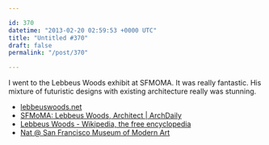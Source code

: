 ```yaml
---

id: 370
datetime: "2013-02-20 02:59:53 +0000 UTC"
title: "Untitled #370"
draft: false
permalink: "/post/370"

---
```


I went to the Lebbeus Woods exhibit at SFMOMA. It was really fantastic. His mixture of futuristic designs with existing architecture really was stunning. 

 
 * [lebbeuswoods.net](http://lebbeuswoods.net/)
 * [SFMoMA: Lebbeus Woods, Architect | ArchDaily](http://www.archdaily.com/316687/sfmoma-lebbeus-woods-architect/)
 * [Lebbeus Woods - Wikipedia, the free encyclopedia](http://en.wikipedia.org/wiki/Lebbeus_Woods)
 * [Nat @ San Francisco Museum of Modern Art](https://foursquare.com/icco/checkin/5122a72ae4b0af331bc0a78d?s=zi-4y75jf51A_FQAFaP8Oi-QGsE&ref=tw)


